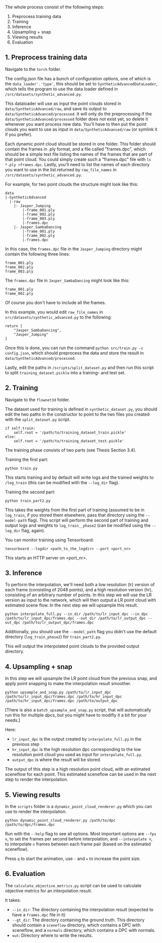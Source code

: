 The whole process consist of the following steps:

1. Preprocess training data 
2. Training 
3. Inference
4. Upsampling + snap
5. Viewing results
6. Evaluation


## 1. Preprocess training data

Navigate to the `torch` folder.

The config.json file has a bunch of configuration options, one of which is the `data_loader'.'type'`, this should be set to `SyntheticAdvancedDataLoader`, which tells the program to use the data loader defined in `/src/datasets/synthetic_advanced.py`.

This dataloader will use as input the point clouds stored in `data/SyntheticAdvanced/raw`, and save its output to `data/SyntheticAdvanced/processed`. It will only do the preprocessing if the `data/SyntheticAdvanced/processed` folder does not exist yet, so delete it whenever you want process new data. You'll have to then put the point clouds you want to use as input in `data/SyntheticAdvanced/raw` (or symlink it if you prefer). 

Each dynamic point cloud should be stored in one folder. This folder should contain the frames in .ply format, and a file called "frames.dpc", which should be a simple text file listing the names of the frames that are part of that point cloud. You could simply create such a "frames.dpc" file with `ls *.ply >frames.dpc`. Lastly, you'll need to list the names of each directory you want to use in the list returned by `raw_file_names` in `/src/datasets/synthetic_advanced.py`.


For example, for two point clouds the structure might look like this:

```
data
|-SyntheticAdvanced
  |-raw
    |- Jasper_Jumping
        |-frame_001.ply
        |-frame_002.ply
        |-frame_003.ply
        |-frames.dpc
    |- Jasper_SambaDancing
        |-frame_001.ply
        |-frame_002.ply
        |-frames.dpc
```

In this case, the `frames.dpc` file in the `Jasper_Jumping` directory might contain the following three lines:

```
frame_001.ply
frame_002.ply
frame_003.ply
```

The `frames.dpc` file in `Jasper_SambaDancing` might look like this:

```
frame_001.ply
frame_002.ply
```

Of course you don't have to include all the frames.

In this example, you would edit `raw_file_names` in `src/datasets/synthetic_advanced.py` to the following:

```
return [
    "Jasper_SambaDancing",
    "Jasper_Jumping"
]
```

Once this is done, you can run the command `python src/train.py -c config.json`, which should preprocess the data and store the result in `data/SyntheticAdvanced/processed`.

Lastly, edit the paths in `/scripts/split_dataset.py` and then run this script to split `training_dataset.pickle` into a training- and test set.


## 2. Training 
Navigate to the `flownet3d` folder.

The dataset used for training is defined in `synthetic_dataset.py`, you should edit the two paths in the constructor to point to the two files you created with the `split_dataset.py` script.

```
if self.train:
    self.root = '/path/to/training_dataset_train.pickle'
else:
    self.root = '/path/to/training_dataset_test.pickle'
```

The training phase consists of two parts (see Thesis Section 3.4).

Training the first part:
```
python train.py
```

This starts training and by default will write logs and the trained weights to `/log_train` (this can be modified with the `--log_dir` flag).

Training the second part:
```
python train_part2.py
```

This takes the weights from the first part of training (assumed to be in `log_train`, if you stored them elsewhere, pass that directory using the `--model-path` flag). This script will perform the second part of training and output logs and weights to `log_train__phase2` (can be modified using the `--log_dir` flag, again).

You can monitor training using Tensorboard:
```
tensorboard --logdir <path_to_the_logdir> --port <port_nr>
```
This starts an HTTP server on <port_nr>.

## 3. Inference
To perform the interpolation, we'll need both a low resolution (lr) version of each frame (consisting of 2048 points), and a high resolution version (hr), consisting of an arbitrary number of points. In this step we will use the LR version as input to the network, which will then output a LR point cloud with estimated scene flow. In the next step we will upsample this result.

```
python interpolate_full.py --in_dir /path/to/lr_input_dpc --in_dpc /path/to/lr_input_dpc/frames.dpc --out_dir /path/to/lr_output_dpc --out_dpc /path/to/lr_output_dpc/frames.dpc
```

Additionally, you should use the `--model_path` flag you didn't use the default directory (`log_train_phase2`) for `train_part2.py`.

This will output the interpolated point clouds to the provided output directory.

## 4. Upsampling + snap
In this step we will upsample the LR point cloud from the previous snap, and apply point snapping to make the interpolation result smoother.

```
python upsample_and_snap.py /path/to/lr_input_dpc /path/to/lr_input_dpc/frames.dpc /path/to/hr_input_dpc /path/to/hr_input_dpc/frames.dpc /path/to/output_dpc
```

[There is also a `batch_upsample_and_snap.py` script, that will automatically run this for multiple dpcs, but you might have to modifiy it a bit for your needs.]

Here:
- `lr_input_dpc` is the output created by `interpolate_full.py` in the previous step
- `hr_input_dpc` is the high resolution dpc corresponding to the low resolution point cloud you used as input for `interpolate_full.py`.
- `output_dpc` is where the result will be stored.

The output of this step is a high resolution point cloud, with an estimated sceneflow for each point. This estimated sceneflow can be used in the next step to render the interpolation.

## 5. Viewing results
In the `scripts` folder is a `dynamic_point_cloud_renderer.py` which you can use to render the interpolation.

```
python dynamic_point_cloud_renderer.py /path/to/dpc /path/to/dpc/frames.dpc
```

Run with the `--help` flag to see all options. Most important options are `--fps n`, to set the frames per second before interpolation, and `--interpolate n`, to interpolate `n` frames between each frame pair (based on the estimated sceneflow).

Press `q` to start the animation, use `-` and `=` to increase the point size.


## 6. Evaluation

The `calculate_objective_metrics.py` script can be used to calculate objective metrics for an interpolation result.

It takes:
- `--in_dir`: The directory containing the interpolation result (expected to have a `frames.dpc` file in it)
- `--gt_dir`: The directory containing the ground truth. This directory should contain a `sceneflow` directory, which contains a DPC with sceneflow, and a `normals` directory, which contains a DPC with normals.
- `out`: Directory where to write the results.




